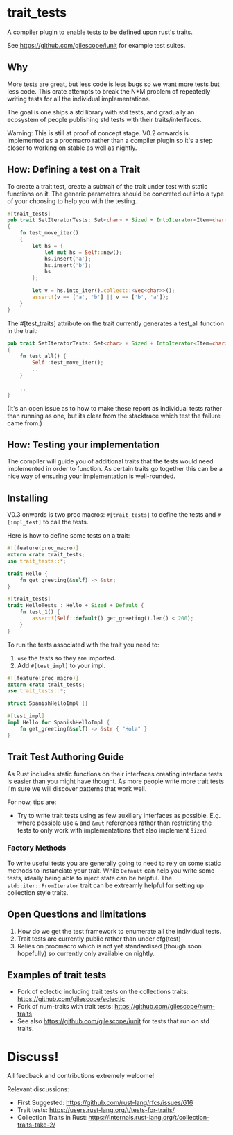 # trait_tests
A compiler plugin to enable tests to be defined upon rust's traits.

See https://github.com/gilescope/iunit for example test suites.

## Why

More tests are great, but less code is less bugs so we want more tests but less code. This crate attempts to break the N*M problem of repeatedly writing tests for all the individual implementations. 

The goal is one ships a std library with std tests, 
and gradually an ecosystem of people publishing std tests with their traits/interfaces.

Warning: This is still at proof of concept stage. V0.2 onwards is implemented as a procmacro rather than a compiler plugin so it's a step closer to working on stable as well as nightly.

## How: Defining a test on a Trait

To create a trait test, create a subtrait of the trait under test with static functions on it. The generic parameters should be concreted out into a type of your choosing to help you with the testing.

```rust
#[trait_tests]
pub trait SetIteratorTests: Set<char> + Sized + IntoIterator<Item=char>
{
    fn test_move_iter()
    {
        let hs = {
            let mut hs = Self::new();
            hs.insert('a');
            hs.insert('b');
            hs
        };

        let v = hs.into_iter().collect::<Vec<char>>();
        assert!(v == ['a', 'b'] || v == ['b', 'a']);
    }
}
```

The #[test_traits] attribute on the trait currently 
generates a test_all function in the trait:
```rust
pub trait SetIteratorTests: Set<char> + Sized + IntoIterator<Item=char>
{
    fn test_all() {
        Self::test_move_iter();
        ..
    }
    
    ..
}
```

(It's an open issue as to how to make these report as 
individual tests rather than running as one, but its clear 
from the stacktrace which test the failure came from.)

## How: Testing your implementation

The compiler will guide you of additional traits that the tests would need implemented in order to function. As certain traits go together this can be a nice way of ensuring your implementation is well-rounded.

## Installing

V0.3 onwards is two proc macros: `#[trait_tests]` to define the tests and `#[impl_test]` to call the tests.

Here is how to define some tests on a trait:

```rust
#![feature(proc_macro)]
extern crate trait_tests;
use trait_tests::*;

trait Hello {
    fn get_greeting(&self) -> &str;
}

#[trait_tests]
trait HelloTests : Hello + Sized + Default {
    fn test_1() {
        assert!(Self::default().get_greeting().len() < 200);
    }
}
```

To run the tests associated with the trait you need to:
   1. `use` the tests so they are imported.
   2. Add `#[test_impl]` to your impl.

```rust
#![feature(proc_macro)]
extern crate trait_tests;
use trait_tests::*;

struct SpanishHelloImpl {}

#[test_impl]
impl Hello for SpanishHelloImpl {
    fn get_greeting(&self) -> &str { "Hola" }
}
```

## Trait Test Authoring Guide

As Rust includes static functions on their interfaces creating interface tests is easier than you might have thought. As more people write more trait tests I'm sure we will discover patterns that work well.

For now, tips are:

   * Try to write trait tests using as few auxillary interfaces as possible. E.g. where possible use `&` and `&mut` references rather than restricting the tests to only work with implementations that also implement `Sized`.

### Factory Methods

To write useful tests you are generally going to need to rely 
on some static methods to instanciate your trait. While `Default`
can help you write some tests, ideally being able to inject state
can be helpful. The `std::iter::FromIterator` trait can be extreamly helpful for setting up collection style traits.

## Open Questions and limitations

  1. How do we get the test framework to enumerate 
  all the individual tests.
  2. Trait tests are currently public rather than under cfg(test)
  3. Relies on procmacro which is not yet standardised (though soon hopefully) so currently only available on nightly.

## Examples of trait tests
    
   * Fork of eclectic including trait tests on the collections traits: https://github.com/gilescope/eclectic
   * Fork of num-traits with trait tests: https://github.com/gilescope/num-traits
   * See also https://github.com/gilescope/iunit for tests that run on std traits.
   
# Discuss!

All feedback and contributions extremely welcome!

Relevant discussions:

   * First Suggested: https://github.com/rust-lang/rfcs/issues/616
   * Trait tests: https://users.rust-lang.org/t/tests-for-traits/
   * Collection Traits in Rust: https://internals.rust-lang.org/t/collection-traits-take-2/